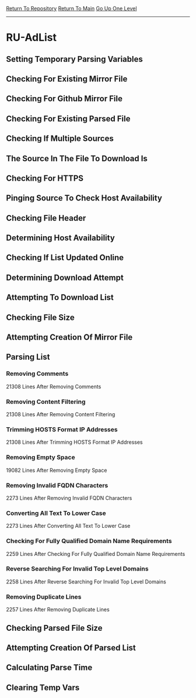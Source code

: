 [Return To Repository](https://github.com/deathbybandaid/piholeparser/)
[Return To Main](https://github.com/deathbybandaid/piholeparser/blob/master/RecentRunLogs/Mainlog.md)
[Go Up One Level](https://github.com/deathbybandaid/piholeparser/blob/master/RecentRunLogs/TopLevelScripts/30-Processing-External-Blacklists.md)
____________________________________
# RU-AdList
## Setting Temporary Parsing Variables
## Checking For Existing Mirror File
## Checking For Github Mirror File
## Checking For Existing Parsed File
## Checking If Multiple Sources
## The Source In The File To Download Is
## Checking For HTTPS
## Pinging Source To Check Host Availability
## Checking File Header
## Determining Host Availability
## Checking If List Updated Online
## Determining Download Attempt
## Attempting To Download List
## Checking File Size
## Attempting Creation Of Mirror File
## Parsing List
### Removing Comments
21308 Lines After Removing Comments
### Removing Content Filtering
21308 Lines After Removing Content Filtering
### Trimming HOSTS Format IP Addresses
21308 Lines After Trimming HOSTS Format IP Addresses
### Removing Empty Space
19082 Lines After Removing Empty Space
### Removing Invalid FQDN Characters
2273 Lines After Removing Invalid FQDN Characters
### Converting All Text To Lower Case
2273 Lines After Converting All Text To Lower Case
### Checking For Fully Qualified Domain Name Requirements
2259 Lines After Checking For Fully Qualified Domain Name Requirements
### Reverse Searching For Invalid Top Level Domains
2258 Lines After Reverse Searching For Invalid Top Level Domains
### Removing Duplicate Lines
2257 Lines After Removing Duplicate Lines
## Checking Parsed File Size
## Attempting Creation Of Parsed List
## Calculating Parse Time
## Clearing Temp Vars
